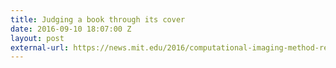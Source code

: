 ```yaml
---
title: Judging a book through its cover
date: 2016-09-10 18:07:00 Z
layout: post
external-url: https://news.mit.edu/2016/computational-imaging-method-reads-closed-books-0909
---
```


